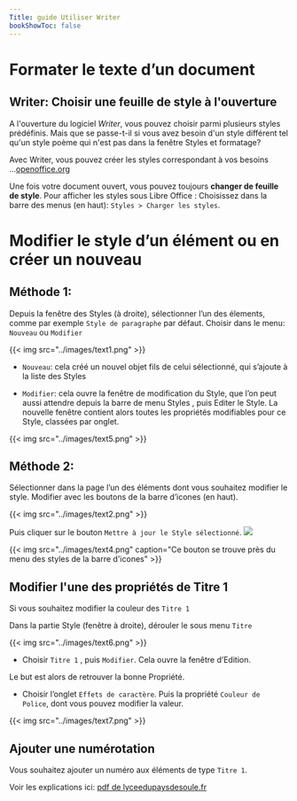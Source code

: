 ```yaml
---
Title: guide Utiliser Writer
bookShowToc: false
---
```


# Formater le texte d’un document
## Writer: Choisir une feuille de style à l'ouverture
A l'ouverture du logiciel *Writer*, vous pouvez choisir parmi plusieurs styles prédéfinis. Mais que se passe-t-il si vous avez besoin d'un style différent tel qu'un style poème qui n'est pas dans la fenêtre Styles et formatage? 

Avec Writer, vous pouvez créer les styles correspondant à vos besoins ...[openoffice.org](https://wiki.openoffice.org/wiki/FR/Documentation/Writer_Guide/Cr%C3%A9ation_styles_personnalis%C3%A9s)

Une fois votre document ouvert, vous pouvez toujours **changer de feuille de style**. Pour afficher les styles sous Libre Office : Choisissez dans la barre des menus (en haut): `Styles > Charger les styles`.

# Modifier le style d’un élément ou en créer un nouveau
## Méthode 1:
Depuis la fenêtre des Styles (à droite), sélectionner l’un des élements, comme par exemple `Style de paragraphe` par défaut. Choisir dans le menu: `Nouveau` ou `Modifier`

{{< img src="../images/text1.png" >}}

* `Nouveau`: cela créé un nouvel objet fils de celui sélectionné, qui s’ajoute à la liste des Styles

* `Modifier`: cela ouvre la fenêtre de modification du Style, que l’on peut aussi attendre depuis la barre de menu Styles , puis Editer le Style. La nouvelle fenêtre contient alors toutes les propriétés modifiables pour ce Style, classées par onglet.

{{< img src="../images/text5.png" >}}

## Méthode 2: 
Sélectionner dans la page l’un des éléments dont vous souhaitez modifier le style. Modifier avec les boutons de la barre d’icones (en haut). 

{{< img src="../images/text2.png" >}}

Puis cliquer sur le bouton `Mettre à jour le Style sélectionné`. ![](../images/text3.png)

{{< img src="../images/text4.png" caption="Ce bouton se trouve près du menu des styles de la barre d'icones" >}}


## Modifier l'une des propriétés de Titre 1
Si vous souhaitez modifier la couleur des `Titre 1`

Dans la partie Style (fenêtre à droite), dérouler le sous menu `Titre`


{{< img src="../images/text6.png" >}}


* Choisir `Titre 1` , puis `Modifier`. Cela ouvre la fenêtre d’Edition.

Le but est alors de retrouver la bonne Propriété.

* Choisir l’onglet `Effets de caractère`. Puis la propriété `Couleur de Police`, dont vous pouvez modifier la valeur.

{{< img src="../images/text7.png" >}}

## Ajouter une numérotation
Vous souhaitez ajouter un numéro aux éléments de type `Titre 1`. 

Voir les explications ici: [pdf de lyceedupaysdesoule.fr](http://www.lyceedupaysdesoule.fr/ressources/libreoffice/libreoffice_writer_6_numerotation_titres.pdf)


